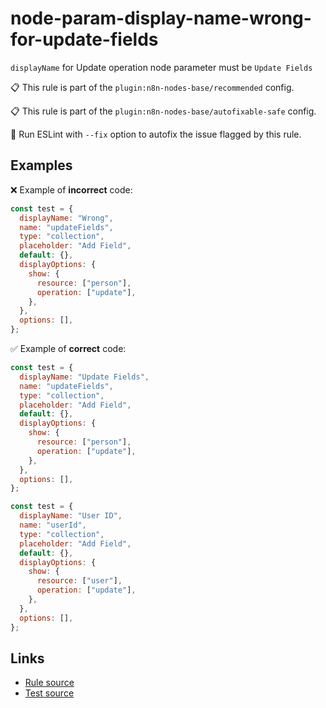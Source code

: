 [//]: # "File generated from a template. Do not edit this file directly."

# node-param-display-name-wrong-for-update-fields

`displayName` for Update operation node parameter must be `Update Fields`

📋 This rule is part of the `plugin:n8n-nodes-base/recommended` config.

📋 This rule is part of the `plugin:n8n-nodes-base/autofixable-safe` config.

🔧 Run ESLint with `--fix` option to autofix the issue flagged by this rule.

## Examples

❌ Example of **incorrect** code:

```js
const test = {
  displayName: "Wrong",
  name: "updateFields",
  type: "collection",
  placeholder: "Add Field",
  default: {},
  displayOptions: {
    show: {
      resource: ["person"],
      operation: ["update"],
    },
  },
  options: [],
};
```

✅ Example of **correct** code:

```js
const test = {
  displayName: "Update Fields",
  name: "updateFields",
  type: "collection",
  placeholder: "Add Field",
  default: {},
  displayOptions: {
    show: {
      resource: ["person"],
      operation: ["update"],
    },
  },
  options: [],
};

const test = {
  displayName: "User ID",
  name: "userId",
  type: "collection",
  placeholder: "Add Field",
  default: {},
  displayOptions: {
    show: {
      resource: ["user"],
      operation: ["update"],
    },
  },
  options: [],
};
```

## Links

- [Rule source](../../lib/rules/node-param-display-name-wrong-for-update-fields.ts)
- [Test source](../../tests/node-param-display-name-wrong-for-update-fields.test.ts)
